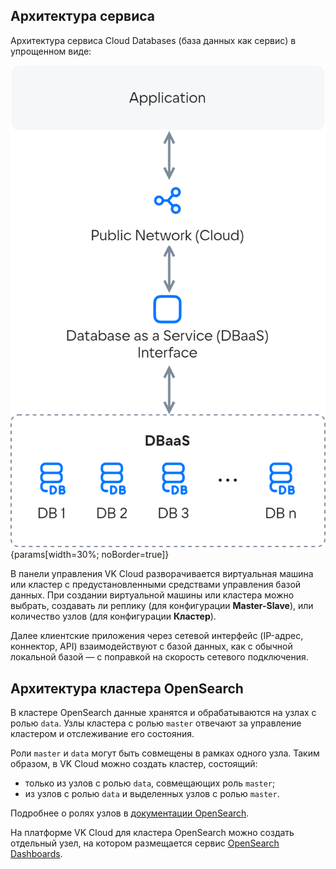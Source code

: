## Архитектура сервиса

Архитектура сервиса Cloud Databases (база данных как сервис) в упрощенном виде:

![Архитектура сервиса Cloud Databases](./assets/dbaas_architecture.png){params[width=30%; noBorder=true]}

В панели управления VK Cloud разворачивается виртуальная машина или кластер с предустановленными средствами управления базой данных. При создании виртуальной машины или кластера можно выбрать, создавать ли реплику (для конфигурации **Master-Slave**), или количество узлов (для конфигурации **Кластер**).

Далее клиентские приложения через сетевой интерфейс (IP-адрес, коннектор, API) взаимодействуют с базой данных, как с обычной локальной базой — с поправкой на скорость сетевого подключения.

## Архитектура кластера OpenSearch

В кластере OpenSearch данные хранятся и обрабатываются на узлах с ролью `data`. Узлы кластера с ролью `master` отвечают за управление кластером и отслеживание его состояния.

Роли `master` и `data` могут быть совмещены в рамках одного узла. Таким образом, в VK Cloud можно создать кластер, состоящий:

- только из узлов с ролью `data`, совмещающих роль `master`;
- из узлов с ролью `data` и выделенных узлов с ролью `master`.

Подробнее о ролях узлов в [документации OpenSearch](https://opensearch.org/docs/latest/tuning-your-cluster/cluster/).

На платформе VK Cloud для кластера OpenSearch можно создать отдельный узел, на котором размещается сервис [OpenSearch Dashboards](https://opensearch.org/docs/latest/dashboards/quickstart-dashboards/).
